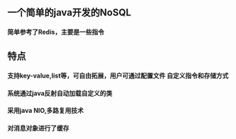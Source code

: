 

## 一个简单的java开发的NoSQL
#### 简单参考了Redis，主要是一些指令

## 特点
#### 支持key-value,list等，可自由拓展，用户可通过配置文件 自定义指令和存储方式
#### 系统通过java反射自动加载自定义的类
#### 采用java NIO,多路复用技术
#### 对消息对象进行了缓存
